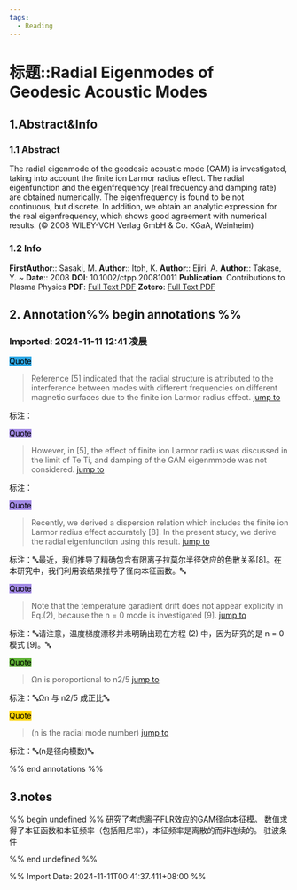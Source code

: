 ```yaml
---
tags:
  - Reading
---
```

# 标题::Radial Eigenmodes of Geodesic Acoustic Modes

## 1.Abstract&Info
### 1.1 Abstract
The radial eigenmode of the geodesic acoustic mode (GAM) is investigated, taking into account the finite ion Larmor radius effect. The radial eigenfunction and the eigenfrequency (real frequency and damping rate) are obtained numerically. The eigenfrequency is found to be not continuous, but discrete. In addition, we obtain an analytic expression for the real eigenfrequency, which shows good agreement with numerical results. (© 2008 WILEY-VCH Verlag GmbH & Co. KGaA, Weinheim)

### 1.2 Info
**FirstAuthor**:: Sasaki, M. 
**Author**:: Itoh, K. 
**Author**:: Ejiri, A. 
**Author**:: Takase, Y. 
~
**Date**:: 2008
**DOI**: 10.1002/ctpp.200810011
**Publication**: Contributions to Plasma Physics
**PDF**: [Full Text PDF](file://E:\Zotero\storage\QJ3X7YXK\Sasaki%20等%20-%202008%20-%20Radial%20Eigenmodes%20of%20Geodesic%20Acoustic%20Modes.pdf)
**Zotero**: [Full Text PDF](zotero://select/library/items/QJ3X7YXK)


## 2. Annotation%% begin annotations %%


### Imported: 2024-11-11 12:41 凌晨


<mark style="background-color: #2ea8e5">Quote</mark>
>Reference [5] indicated that the radial structure is attributed to the interference between modes with different frequencies on different magnetic surfaces due to the finite ion Larmor radius effect. [jump to](zotero://open-pdf/library/items/QJ3X7YXK?page=1&annotation=YMLHCQU5)

标注：

<mark style="background-color: #a28ae5">Quote</mark>
>However, in [5], the effect of finite ion Larmor radius was discussed in the limit of Te Ti, and damping of the GAM eigenmmode was not considered. [jump to](zotero://open-pdf/library/items/QJ3X7YXK?page=1&annotation=CXGP2XSE)

标注：

<mark style="background-color: #a28ae5">Quote</mark>
>Recently, we derived a dispersion relation which includes the finite ion Larmor radius effect accurately [8]. In the present study, we derive the radial eigenfunction using this result. [jump to](zotero://open-pdf/library/items/QJ3X7YXK?page=1&annotation=GHHFU5G5)

标注：🔤最近，我们推导了精确包含有限离子拉莫尔半径效应的色散关系[8]。在本研究中，我们利用该结果推导了径向本征函数。🔤

<mark style="background-color: #a28ae5">Quote</mark>
>Note that the temperature garadient drift does not appear explicity in Eq.(2), because the n = 0 mode is investigated [9]. [jump to](zotero://open-pdf/library/items/QJ3X7YXK?page=2&annotation=35IZFYBZ)

标注：🔤请注意，温度梯度漂移并未明确出现在方程 (2) 中，因为研究的是 n = 0 模式 [9]。🔤

<mark style="background-color: #5fb236">Quote</mark>
>Ωn is poroportional to n2/5 [jump to](zotero://open-pdf/library/items/QJ3X7YXK?page=5&annotation=52ISWGQX)

标注：🔤Ωn 与 n2/5 成正比🔤

<mark style="background-color: #ffd400">Quote</mark>
>(n is the radial mode number) [jump to](zotero://open-pdf/library/items/QJ3X7YXK?page=5&annotation=QKYQVD7W)

标注：🔤(n是径向模数)🔤



%% end annotations %%

## 3.notes
%% begin undefined %%
研究了考虑离子FLR效应的GAM径向本征模。
数值求得了本征函数和本征频率（包括阻尼率），本征频率是离散的而非连续的。
驻波条件

%% end undefined %%



%% Import Date: 2024-11-11T00:41:37.411+08:00 %%
